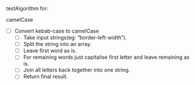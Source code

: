 testAlgorithm for:

camelCase

- [ ] Convert kebab-case to camelCase
  - [ ] Take input strings(eg: “border-left-width”).
  - [ ] Split the string into an array.
  - [ ] Leave first word as is.
  - [ ] For remaining words just capitalise first letter and leave remaining as is.
  - [ ] Join all letters back together into one string.
  - [ ] Return final result.
